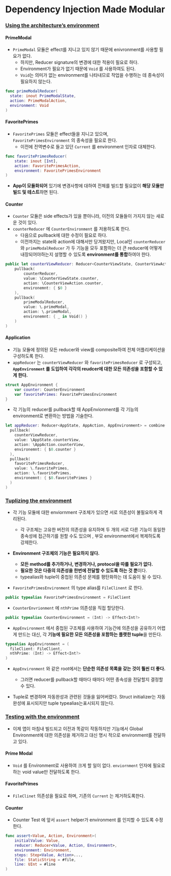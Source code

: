 # Dependency Injection Made Modular

### [Using the architecture’s environment](https://www.pointfree.co/collections/composable-architecture/dependency-management/ep92-dependency-injection-made-modular#t54)

#### PrimeModal

- `PrimeModal` 모듈은 effect를 지니고 있지 않기 때문에 enivronment를 사용할 필요가 없다. 
  - 하지만, Reducer signature의 변경에 대한 적용이 필요로 하다.
  - Environment가 필요가 없기 때문에 `Void` 를 사용하여도 된다.
  - `Void`는 의미가 없는 environment를 나타내므로 작업을 수행하는 데 종속성이 필요하지 않는다.

```swift
func primeModalReducer(
  state: inout PrimeModalState,
  action: PrimeModalAction, 
  environment: Void
)
```

#### FavoritePrimes

- `FavoritePrimes` 모듈은 effect들을 지니고 있으며, `FavoritePrimesEnvironment` 의 종속성을 필요로 한다.
  - 이전에 전역변수로 들고 있던 `Current` 를 environment 인자로 대체한다.

```swift
func favoritePrimesReducer(
    state: inout [Int],
    action: FavoritePrimesAction,
    environment: FavoritePrimesEnvironment
)
```

- **App이 모듈화되어** 있기에 변경사항에 대하여 전체를 빌드할 필요없이 **해당 모듈만 빌드 및 테스트**하면 된다.

#### Counter

- `Counter` 모듈은 side effects가 있을 뿐아니라, 이전의 모듈들이 가지지 않는 새로운 것이 있다.
- `counterReducer` 에 `CounterEnvironment` 를 저용하도록 한다.
  - 다음으로 pullback에 대한 수정이 필요로 하다.
  - 이전까지는 state와 action에 대해서만 당겨왔지만, Local인 `counterReducer`와 `primeModalReducer`  가 두 기능을 모두 포함하는 더 큰 reducer에 어떻게 내장되어야하는지 설명할 수 있도록 **environment를 통합**하여야 한다.

```swift
public let counterViewReducer: Reducer<CounterViewState, CounterViewAction, CounterEnvironment> = combine(
    pullback(
        counterReducer,
        value: \CounterViewState.counter,
        action: \CounterViewAction.counter,
        environemnt: { $0 }
    ),
    pullback(
        primeModalReducer,
        value: \.primeModal,
        action: \.primeModal,
        environemnt: { _ in Void() }
    )
)
```

#### Application

- 기능 모듈에 정의된 모든 reducer와 view를 composite하여 전체 어플리케이션을 구성하도록 한다.
- `appReducer` 는 `counterViewReducer` 와 `favoritePrimesReducer` 로 구성되고,  **`AppEnvironment` 를 도입하여 각각의 reudcer에 대한 모든 의존성을 포함할 수 있게 한다.**

```swift
struct AppEnvironment {
    var counter: CounterEnvironment
    var favoritePrimes: FavoritePrimesEnvironment
}
```

- 각 기능의 reducer를 pullback할 때 AppEnvionment를 각 기능의 environment로 변환하는 방법을 기술한다.

```swift
let appReducer: Reducer<AppState, AppAction, AppEnvironment> = combine(
  pullback(
    counterViewReducer,
    value: \AppState.counterView,
    action: \AppAction.counterView,
    environemnt: { $0.counter }
  ),
  pullback(
    favoritePrimesReducer,
    value: \.favoritePrimes,
    action: \.favoritePrimes,
    environemnt: { $0.favoritePrimes }
  )
)
```

### [Tuplizing the environment](https://www.pointfree.co/collections/composable-architecture/dependency-management/ep92-dependency-injection-made-modular#t646)

- 각 기능 모듈에 대한 enviornment 구조체가 있으면 서로 의존성이 불필요하게 격리된다.
  
  - 각 구조체는 고유한 버전의 의존성을 유지하며 두 개의 서로 다른 기능이 동일한 종속성에 접근하기를 원할 수도 있으며 , 부모 environment에서 복제하도록 강제한다.
  
- **Environment 구조체의 기능은 필요하지 않다.**
  - **모든 method를 추가하거나, 변경하거나, protocol을 따를 필요가 없다.**
  - **필요한 것은 다중의 의존성을 한번에 전달할 수 있도록 하는 것 뿐**이다.
  - typealias와 tuple이 중첩된 의존성 문제를 평탄화하는 데 도움이 될 수 있다.
  
-  `FavoritePrimesEnvironment` 의 type alias를 `FileClinent` 로 한다.

```swift
public typealias FavoritePrimesEnvironment = FileClient
```

- `CounterEnvrionment` 에 `nthPrime` 의존성을 직접 할당한다.

```swift
public typealias CounterEnvironment = (Int) -> Effect<Int?>
```

- `AppEnvironment` 에서 중첩된 구조체를 사용하여 기능간에 의존성을 공유하기 어렵게 만드는 대신, 각 **기능에 필요한 모든 의존성을 포함하는 플랫한 tuple**을 만든다.

```swift
typealias AppEnvironment = (
  fileClient: FileClient,
  nthPrime: (Int) -> Effect<Int?>
)
```

- `AppEnvironment` 와 같은 root에서는 **단순한 의존성 목록을 갖는 것이 훨씬 더 좋다.** 
  - 그러면 reducer를 pullback할 때마다 때마다 어떤 종속성을 전달할지 결정할 수 있다.

- Tuple로 변경하며 자동완성과 관련된 것들을 잃어버렸다. Struct initializer는 자동 완성에 표시되지만 tuple typealias는표시되지 않는다.

### [Testing with the environment](https://www.pointfree.co/collections/composable-architecture/dependency-management/ep92-dependency-injection-made-modular#t1190)

- 이제 앱이 마침내 빌드되고 이전과 똑같이 작동하지만 기능에서 Global Environment에 대한 의존성을 제거하고 대신 명시 적으로 environment를 전달하고 있다.

#### Prime Modal

- `Void` 를 Environment로 사용하여  크게 할 일이 없다. `enviornment` 인자에 필요로 하는 void value만 전달하도록 한다.

#### FavoritePrimes

- `FileClinet` 의존성을 필요로 하며, 기존의 `Current` 는 제거하도록한다.

#### Counter

- Counter Test 에 앞서 `assert` helper가 environment 를 인지할 수 있도록 수정한다.

```swift
func assert<Value, Action, Environment>(
    initialValue: Value,
    reducer: Reducer<Value, Action, Environment>,
    environment: Environment,
    steps: Step<Value, Action>...,
    file: StaticString = #file,
    line: UInt = #line
)
```

